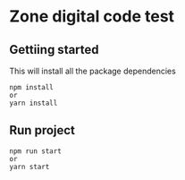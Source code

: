 # Zone digital code test

## Gettiing started

This will install all the package dependencies

```
npm install
or
yarn install
```

## Run project

```
npm run start
or
yarn start
```
